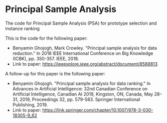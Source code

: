 # Principal Sample Analysis
 The code for Principal Sample Analysis (PSA) for prototype selection and instance ranking

This is the code for the following paper:
- Benyamin Ghojogh, Mark Crowley. "Principal sample analysis for data reduction." In 2018 IEEE International Conference on Big Knowledge (ICBK), pp. 350-357. IEEE, 2018.
- Link to paper: https://ieeexplore.ieee.org/abstract/document/8588813

A follow-up for this paper is the following paper:
- Benyamin Ghojogh. "Principal sample analysis for data ranking." In Advances in Artificial Intelligence: 32nd Canadian Conference on Artificial Intelligence, Canadian AI 2019, Kingston, ON, Canada, May 28–31, 2019, Proceedings 32, pp. 579-583. Springer International Publishing, 2019.
- Link to paper: https://link.springer.com/chapter/10.1007/978-3-030-18305-9_62
